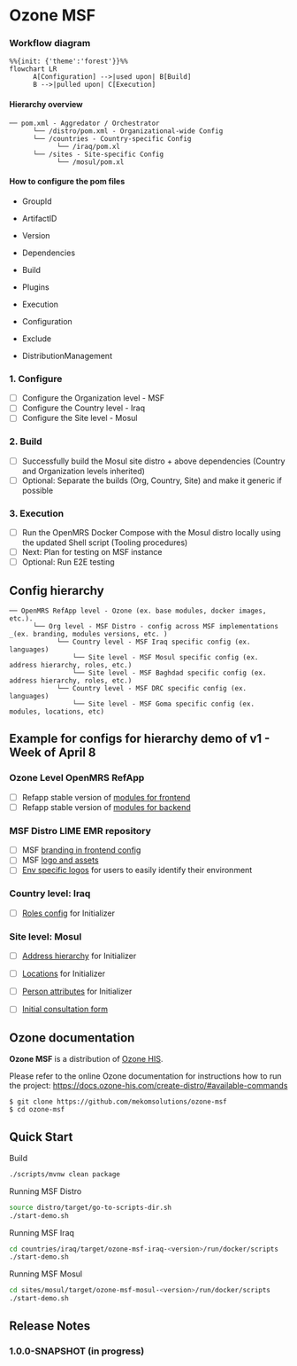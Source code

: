 # Ozone MSF
### Workflow diagram
```mermaid
%%{init: {'theme':'forest'}}%%
flowchart LR
      A[Configuration] -->|used upon| B[Build]
      B -->|pulled upon| C[Execution]
```

#### Hierarchy overview
```
── pom.xml - Aggredator / Orchestrator  
      └── /distro/pom.xml - Organizational-wide Config  
      └── /countries - Country-specific Config  
            └── /iraq/pom.xl
      └── /sites - Site-specific Config  
            └── /mosul/pom.xl
```
#### How to configure the pom files 
- GroupId
- ArtifactID
- Version

- Dependencies

- Build
- Plugins

- Execution
- Configuration
- Exclude

- DistributionManagement

### 1. Configure
- [ ] Configure the Organization level - MSF  
- [ ] Configure the Country level - Iraq  
- [ ] Configure the Site level - Mosul  
### 2. Build
- [ ] Successfully build the Mosul site distro + above dependencies (Country and Organization levels inherited)
- [ ] Optional: Separate the builds (Org, Country, Site) and make it generic if possible
### 3. Execution
- [ ] Run the OpenMRS Docker Compose with the Mosul distro locally using the updated Shell script (Tooling procedures)
- [ ] Next: Plan for testing on MSF instance 
- [ ] Optional: Run E2E testing

## Config hierarchy
```
── OpenMRS RefApp level - Ozone (ex. base modules, docker images, etc.). 
      └── Org level - MSF Distro - config across MSF implementations _(ex. branding, modules versions, etc. )  
            └── Country level - MSF Iraq specific config (ex. languages)  
                └── Site level - MSF Mosul specific config (ex. address hierarchy, roles, etc.)  
                └── Site level - MSF Baghdad specific config (ex. address hierarchy, roles, etc.)  
            └── Country level - MSF DRC specific config (ex. languages)   
                └── Site level - MSF Goma specific config (ex. modules, locations, etc)  
```

## Example for configs for hierarchy demo of v1 - Week of April 8
### Ozone Level **OpenMRS RefApp**   
- [ ] Refapp stable version of [modules for frontend](https://github.com/openmrs/openmrs-distro-referenceapplication/blob/main/frontend/spa-assemble-config.json)  
- [ ] Refapp stable version of [modules for backend](https://github.com/openmrs/openmrs-distro-referenceapplication/blob/main/distro/pom.xml)  
### MSF Distro **LIME EMR** repository  
- [ ] MSF [branding in frontend config](https://github.com/MSF-OCG/LIME-EMR-project-demo/blob/main/frontend/custom-config.json)   
- [ ] MSF [logo and assets](https://github.com/MSF-OCG/LIME-EMR-project-demo/tree/main/frontend/assets)
- [ ] [Env specific logos](https://github.com/MSF-OCG/LIME-EMR-project-demo/blob/dev/frontend/qa/assets/logo.png) for users to easily identify their environment 
### Country level: **Iraq**   
- [ ] [Roles config](https://github.com/MSF-OCG/LIME-EMR-project-demo/blob/main/distro/configuration/roles/roles_core-demo.csv) for Initializer  
### Site level: **Mosul**  
- [ ] [Address hierarchy](https://github.com/MSF-OCG/LIME-EMR-project-demo/tree/main/distro/configuration/addresshierarchy) for Initializer  
- [ ] [Locations](https://github.com/MSF-OCG/LIME-EMR-project-demo/blob/main/distro/configuration/locations/locations.csv) for Initializer  
- [ ] [Person attributes](https://github.com/MSF-OCG/LIME-EMR-project-demo/blob/main/distro/configuration/personattributetypes/personattributetypes_core-demo.csv) for Initializer
- [ ] [Initial consultation form](https://github.com/MSF-OCG/LIME-EMR-project-demo/blob/main/distro/configuration/ampathforms/initial_consultation-lime_demo.json)


## Ozone documentation
**Ozone MSF** is a distribution of [Ozone HIS](https://www.ozone-his.com).

Please refer to the online Ozone documentation for instructions how to run the project: https://docs.ozone-his.com/create-distro/#available-commands


```
$ git clone https://github.com/mekomsolutions/ozone-msf
$ cd ozone-msf
```

## Quick Start

Build
```bash
./scripts/mvnw clean package
```

Running MSF Distro
```bash
source distro/target/go-to-scripts-dir.sh
./start-demo.sh
```

Running MSF Iraq
```bash
cd countries/iraq/target/ozone-msf-iraq-<version>/run/docker/scripts
./start-demo.sh
```

Running MSF Mosul
```bash
cd sites/mosul/target/ozone-msf-mosul-<version>/run/docker/scripts
./start-demo.sh
```

## Release Notes

### 1.0.0-SNAPSHOT (in progress)
